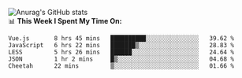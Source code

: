 
![Anurag's GitHub stats](https://github-readme-stats.vercel.app/api?username=supergczh&show_icons=true&theme=radical)
<br />
📊 **This Week I Spent My Time On:**

<!--START_SECTION:waka-->
```text
Vue.js       8 hrs 45 mins   ██████████░░░░░░░░░░░░░░░   39.62 % 
JavaScript   6 hrs 22 mins   ███████▒░░░░░░░░░░░░░░░░░   28.83 % 
LESS         5 hrs 26 mins   ██████░░░░░░░░░░░░░░░░░░░   24.64 % 
JSON         1 hr 2 mins     █▒░░░░░░░░░░░░░░░░░░░░░░░   04.68 % 
Cheetah      22 mins         ▒░░░░░░░░░░░░░░░░░░░░░░░░   01.66 % 
```
<!--END_SECTION:waka-->

